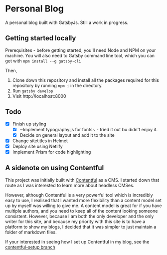 # Personal Blog

A personal blog built with GatsbyJs. Still a work in progress.

## Getting started locally

Prerequisites - before getting started, you'll need Node and NPM on your machine. You will also need to Gatsby command line tool, which you can get with `npm install --g gatsby-cli`

Then,
1. Clone down this repository and install all the packages required for this repository by running `npm i` in the directory.
2. Run `gatsby develop`
3. Visit http://localhost:8000

## Todo

- [x] Finish up styling
  - [x] ~Implement typography.js for fonts~ - tried it out bu didn't enjoy it.
  - [x] Decide on general layout and add it to the site
- [x] Change sitetitles in Helmet
- [x] Deploy site using Netlify
- [x] Implement Prism for code highlighting

## A sidenote on using Contentful

This project was initially built with [Contentful](ttps://www.contentful.com) as a CMS. I started down that route as I was interested to learn more about headless CMSes. 

However, although Contentful is a very powerful tool which is incredibly easy to use, I realised that I wanted more flexibility than a content model set up by myself was willing to give me. A content model is great for if you have multiple authors, and you need to keep all of the content looking someone consistent. However, because I am both the only developer and the only writer for this site, and because my priority with this site is to have a platform to show my blogs, I decided that it was simpler to just maintain a folder of markdown files.

If your interested in seeing how I set up Contentful in my blog, see the [contentful-setup branch](https://github.com/lwkchan/personal-blog/tree/contentful-setup)
